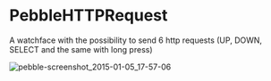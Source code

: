 PebbleHTTPRequest
=================

A watchface with the possibility to send 6 http requests (UP, DOWN, SELECT and the same with long press)

![pebble-screenshot_2015-01-05_17-57-06](https://cloud.githubusercontent.com/assets/6153792/5616428/99a3e71a-9504-11e4-9ba1-8934862725d2.png)
